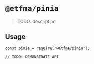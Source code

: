 # `@etfma/pinia`

> TODO: description

## Usage

```
const pinia = require('@etfma/pinia');

// TODO: DEMONSTRATE API
```
